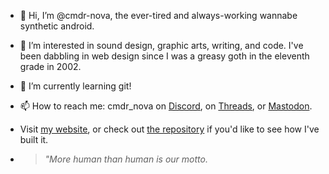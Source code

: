 - 👋 Hi, I’m @cmdr-nova, the ever-tired and always-working wannabe synthetic android.
- 👀 I’m interested in sound design, graphic arts, writing, and code. I've been dabbling in web design since I was a greasy goth in the eleventh grade in 2002.
- 🌱 I’m currently learning git!
- 📫 How to reach me: cmdr_nova on <a href="https://discord.com/channels/1062366132343939173/1062387444240089189" target="_blank">Discord</a>, on <a href="https://www.threads.net/@cmdr_nova" target="_blank">Threads</a>, or <a href="https://mastodon.social/@cmdr_nova" target="_blank">Mastodon</a>.
- Visit <a href="https://cmdr-nova.neocities.org" target="_blank">my website</a>, or check out <a href="https://github.com/cmdr-nova/cmdr-nova.github.io">the repository</a> if you'd like to see how I've built it.

- <blockquote><em>"More human than human is our motto.</em></blockquote>
<!---
cmdr-nova/cmdr-nova is a ✨ special ✨ repository because its `README.md` (this file) appears on your GitHub profile.
You can click the Preview link to take a look at your changes.
--->
